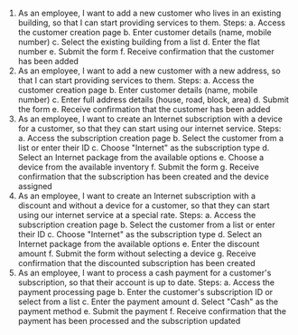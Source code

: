 1. As an employee, I want to add a new customer who lives in an existing building, so that I can start providing services to them.
   Steps:
   a. Access the customer creation page
   b. Enter customer details (name, mobile number)
   c. Select the existing building from a list
   d. Enter the flat number
   e. Submit the form
   f. Receive confirmation that the customer has been added
2. As an employee, I want to add a new customer with a new address, so that I can start providing services to them.
   Steps:
   a. Access the customer creation page
   b. Enter customer details (name, mobile number)
   c. Enter full address details (house, road, block, area)
   d. Submit the form
   e. Receive confirmation that the customer has been added
3. As an employee, I want to create an Internet subscription with a device for a customer, so that they can start using our internet service.
   Steps:
   a. Access the subscription creation page
   b. Select the customer from a list or enter their ID
   c. Choose "Internet" as the subscription type
   d. Select an Internet package from the available options
   e. Choose a device from the available inventory
   f. Submit the form
   g. Receive confirmation that the subscription has been created and the device assigned
4. As an employee, I want to create an Internet subscription with a discount and without a device for a customer, so that they can start using our internet service at a special rate.
   Steps:
   a. Access the subscription creation page
   b. Select the customer from a list or enter their ID
   c. Choose "Internet" as the subscription type
   d. Select an Internet package from the available options
   e. Enter the discount amount
   f. Submit the form without selecting a device
   g. Receive confirmation that the discounted subscription has been created
5. As an employee, I want to process a cash payment for a customer's subscription, so that their account is up to date.
   Steps:
   a. Access the payment processing page
   b. Enter the customer's subscription ID or select from a list
   c. Enter the payment amount
   d. Select "Cash" as the payment method
   e. Submit the payment
   f. Receive confirmation that the payment has been processed and the subscription updated

